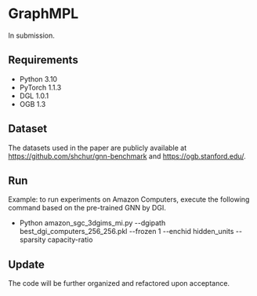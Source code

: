 # GraphMPL

In submission.

## Requirements

+ Python 3.10
+ PyTorch 1.1.3
+ DGL 1.0.1
+ OGB 1.3

## Dataset

The datasets used in the paper are publicly available at https://github.com/shchur/gnn-benchmark and https://ogb.stanford.edu/.

## Run

Example: to run experiments on Amazon Computers, execute the following command based on the pre-trained GNN by DGI.
+ Python amazon_sgc_3dgims_mi.py --dgipath best_dgi_computers_256_256.pkl --frozen 1 --enchid hidden_units --sparsity capacity-ratio
   
## Update

The code will be further organized and refactored upon acceptance.
